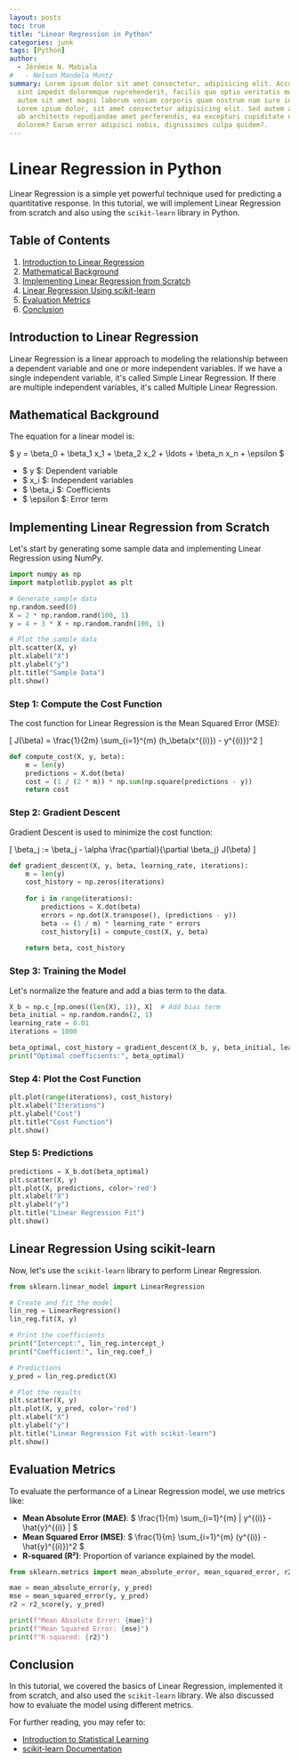 ```yaml
---
layout: posts
toc: true
title: "Linear Regression in Python"
categories: junk
tags: [Python]
author:
  - Jérémie N. Mabiala
#   - Nelson Mandela Muntz
summary: Lorem ipsum dolor sit amet consectetur, adipisicing elit. Accusamus 
  sint impedit doloremque reprehenderit, facilis quo optio veritatis molestias 
  autem sit amet magni laborum veniam corporis quam nostrum nam iure incidunt.
  Lorem ipsum dolor, sit amet consectetur adipisicing elit. Sed autem atque fuga quam 
  ab architecto repudiandae amet perferendis, ea excepturi cupiditate nisi
  dolorem? Earum error adipisci nobis, dignissimos culpa quidem?.
---
```

# Linear Regression in Python

Linear Regression is a simple yet powerful technique used for predicting a quantitative response. In this tutorial, we will implement Linear Regression from scratch and also using the `scikit-learn` library in Python.

## Table of Contents
1. [Introduction to Linear Regression](#introduction-to-linear-regression)
2. [Mathematical Background](#mathematical-background)
3. [Implementing Linear Regression from Scratch](#implementing-linear-regression-from-scratch)
4. [Linear Regression Using scikit-learn](#linear-regression-using-scikit-learn)
5. [Evaluation Metrics](#evaluation-metrics)
6. [Conclusion](#conclusion)

## Introduction to Linear Regression

Linear Regression is a linear approach to modeling the relationship between a dependent variable and one or more independent variables. If we have a single independent variable, it's called Simple Linear Regression. If there are multiple independent variables, it's called Multiple Linear Regression.

## Mathematical Background

The equation for a linear model is:

$ y = \beta_0 + \beta_1 x_1 + \beta_2 x_2 + \ldots + \beta_n x_n + \epsilon $

- $ y $: Dependent variable
- $ x_i $: Independent variables
- $ \beta_i $: Coefficients
- $ \epsilon $: Error term

## Implementing Linear Regression from Scratch

Let's start by generating some sample data and implementing Linear Regression using NumPy.

```python
import numpy as np
import matplotlib.pyplot as plt

# Generate sample data
np.random.seed(0)
X = 2 * np.random.rand(100, 1)
y = 4 + 3 * X + np.random.randn(100, 1)

# Plot the sample data
plt.scatter(X, y)
plt.xlabel("X")
plt.ylabel("y")
plt.title("Sample Data")
plt.show()
```

### Step 1: Compute the Cost Function
The cost function for Linear Regression is the Mean Squared Error (MSE):

\[ J(\beta) = \frac{1}{2m} \sum_{i=1}^{m} (h_\beta(x^{(i)}) - y^{(i)})^2 \]

```python
def compute_cost(X, y, beta):
    m = len(y)
    predictions = X.dot(beta)
    cost = (1 / (2 * m)) * np.sum(np.square(predictions - y))
    return cost
```

### Step 2: Gradient Descent
Gradient Descent is used to minimize the cost function:

\[ \beta_j := \beta_j - \alpha \frac{\partial}{\partial \beta_j} J(\beta) \]

```python
def gradient_descent(X, y, beta, learning_rate, iterations):
    m = len(y)
    cost_history = np.zeros(iterations)
    
    for i in range(iterations):
        predictions = X.dot(beta)
        errors = np.dot(X.transpose(), (predictions - y))
        beta -= (1 / m) * learning_rate * errors
        cost_history[i] = compute_cost(X, y, beta)
    
    return beta, cost_history
```

### Step 3: Training the Model
Let's normalize the feature and add a bias term to the data.

```python
X_b = np.c_[np.ones((len(X), 1)), X]  # Add bias term
beta_initial = np.random.randn(2, 1)
learning_rate = 0.01
iterations = 1000

beta_optimal, cost_history = gradient_descent(X_b, y, beta_initial, learning_rate, iterations)
print("Optimal coefficients:", beta_optimal)
```

### Step 4: Plot the Cost Function
```python
plt.plot(range(iterations), cost_history)
plt.xlabel("Iterations")
plt.ylabel("Cost")
plt.title("Cost Function")
plt.show()
```

### Step 5: Predictions
```python
predictions = X_b.dot(beta_optimal)
plt.scatter(X, y)
plt.plot(X, predictions, color='red')
plt.xlabel("X")
plt.ylabel("y")
plt.title("Linear Regression Fit")
plt.show()
```

## Linear Regression Using scikit-learn

Now, let's use the `scikit-learn` library to perform Linear Regression.

```python
from sklearn.linear_model import LinearRegression

# Create and fit the model
lin_reg = LinearRegression()
lin_reg.fit(X, y)

# Print the coefficients
print("Intercept:", lin_reg.intercept_)
print("Coefficient:", lin_reg.coef_)

# Predictions
y_pred = lin_reg.predict(X)

# Plot the results
plt.scatter(X, y)
plt.plot(X, y_pred, color='red')
plt.xlabel("X")
plt.ylabel("y")
plt.title("Linear Regression Fit with scikit-learn")
plt.show()
```

## Evaluation Metrics

To evaluate the performance of a Linear Regression model, we use metrics like:

- **Mean Absolute Error (MAE)**: $ \frac{1}{m} \sum_{i=1}^{m} | y^{(i)} - \hat{y}^{(i)} | $
- **Mean Squared Error (MSE)**: $ \frac{1}{m} \sum_{i=1}^{m} (y^{(i)} - \hat{y}^{(i)})^2 $
- **R-squared (R²)**: Proportion of variance explained by the model.

```python
from sklearn.metrics import mean_absolute_error, mean_squared_error, r2_score

mae = mean_absolute_error(y, y_pred)
mse = mean_squared_error(y, y_pred)
r2 = r2_score(y, y_pred)

print(f"Mean Absolute Error: {mae}")
print(f"Mean Squared Error: {mse}")
print(f"R-squared: {r2}")
```

## Conclusion

In this tutorial, we covered the basics of Linear Regression, implemented it from scratch, and also used the `scikit-learn` library. We also discussed how to evaluate the model using different metrics.

For further reading, you may refer to:
- [Introduction to Statistical Learning](https://www.statlearning.com/)
- [scikit-learn Documentation](https://scikit-learn.org/stable/documentation.html)

```
